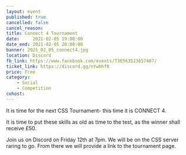```yaml
---
layout: event
published: true
cancelled: false
cancel_reason:
title: Connect 4 Tournament
date:     2021-02-05 19:00:00
date_end: 2021-02-05 20:00:00
banner: 2021_02_05_connect4.jpg
location: Discord
fb_link: https://www.facebook.com/events/736563523657407/
ticket_link: https://discord.gg/nYwbhf8
price: Free
category:
    - Social
    - Competition
cohost:
---
```

It is time for the next CSS Tournament- this time it is CONNECT 4.

It is time to put these skills as old as time to the test, as the winner shall receive £50.

Join us on Discord on Friday 12th at 7pm. We will be on the CSS server raring to go. From there we will provide a link to the tournament page.

